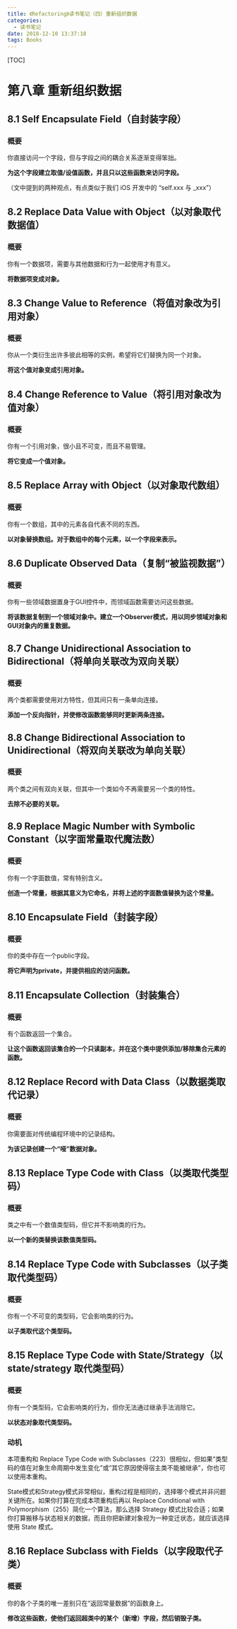 ```yaml
---
title: 《Refactoring》读书笔记（四）重新组织数据
categories:
  - 读书笔记
date: 2018-12-10 13:37:18
tags: Books
---
```


[TOC]

<!-- more -->

# 第八章 重新组织数据

## 8.1 Self Encapsulate Field（自封装字段）

### 概要

你直接访问一个字段，但与字段之间的耦合关系逐渐变得笨拙。

**为这个字段建立取值/设值函数，并且只以这些函数来访问字段。**

（文中提到的两种观点，有点类似于我们 iOS 开发中的 “self.xxx 与 _xxx”）

## 8.2 Replace Data Value with Object（以对象取代数据值）

### 概要

你有一个数据项，需要与其他数据和行为一起使用才有意义。

**将数据项变成对象。**

## 8.3 Change Value to Reference（将值对象改为引用对象）

### 概要

你从一个类衍生出许多彼此相等的实例，希望将它们替换为同一个对象。

**将这个值对象变成引用对象。**

## 8.4 Change Reference to Value（将引用对象改为值对象）

### 概要

你有一个引用对象，很小且不可变，而且不易管理。

**将它变成一个值对象。**

## 8.5 Replace Array with Object（以对象取代数组）

### 概要

你有一个数组，其中的元素各自代表不同的东西。

**以对象替换数组。对于数组中的每个元素，以一个字段来表示。**

## 8.6 Duplicate Observed Data（复制“被监视数据”）

### 概要

你有一些领域数据置身于GUI控件中，而领域函数需要访问这些数据。

**将该数据复制到一个领域对象中。建立一个Observer模式，用以同步领域对象和GUI对象内的重复数据。**

## 8.7 Change Unidirectional Association to Bidirectional（将单向关联改为双向关联）

### 概要

两个类都需要使用对方特性，但其间只有一条单向连接。

**添加一个反向指针，并使修改函数能够同时更新两条连接。**

## 8.8 Change Bidirectional Association to Unidirectional（将双向关联改为单向关联）

### 概要

两个类之间有双向关联，但其中一个类如今不再需要另一个类的特性。

**去除不必要的关联。**

## 8.9 Replace Magic Number with Symbolic Constant（以字面常量取代魔法数）

### 概要

你有一个字面数值，常有特别含义。

**创造一个常量，根据其意义为它命名，并将上述的字面数值替换为这个常量。**

## 8.10 Encapsulate Field（封装字段）

### 概要

你的类中存在一个public字段。

**将它声明为private，并提供相应的访问函数。**

## 8.11 Encapsulate Collection（封装集合）

### 概要

有个函数返回一个集合。

**让这个函数返回该集合的一个只读副本，并在这个类中提供添加/移除集合元素的函数。**

## 8.12 Replace Record with Data Class（以数据类取代记录）

### 概要

你需要面对传统编程环境中的记录结构。

**为该记录创建一个“哑”数据对象。**

## 8.13 Replace Type Code with Class（以类取代类型码）

### 概要

类之中有一个数值类型码，但它并不影响类的行为。

**以一个新的类替换该数值类型码。**

## 8.14 Replace Type Code with Subclasses（以子类取代类型码）

### 概要

你有一个不可变的类型码，它会影响类的行为。

**以子类取代这个类型码。**

## 8.15 Replace Type Code with State/Strategy（以 state/strategy 取代类型码）

### 概要

你有一个类型码，它会影响类的行为，但你无法通过继承手法消除它。

**以状态对象取代类型码。**

### 动机

本项重构和 Replace Type Code with Subclasses（223）很相似，但如果“类型码的值在对象生命周期中发生变化”或“其它原因使得宿主类不能被继承”，你也可以使用本重构。

State模式和Strategy模式非常相似，重构过程是相同的，选择哪个模式并非问题关键所在。如果你打算在完成本项重构后再以 Replace Conditional with Polymorphism（255）简化一个算法，那么选择 Strategy 模式比较合适；如果你打算搬移与状态相关的数据，而且你把新建对象视为一种变迁状态，就应该选择使用 State 模式。

## 8.16 Replace Subclass with Fields（以字段取代子类）

### 概要

你的各个子类的唯一差别只在“返回常量数据”的函数身上。

**修改这些函数，使他们返回超类中的某个（新增）字段，然后销毁子类。**

